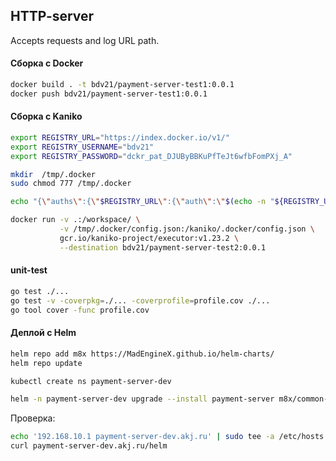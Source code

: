 ## HTTP-server

Accepts requests and log URL path.

#### Сборка с Docker 
```bash
docker build . -t bdv21/payment-server-test1:0.0.1
docker push bdv21/payment-server-test1:0.0.1
```

#### Сборка с Kaniko

```sh
export REGISTRY_URL="https://index.docker.io/v1/"
export REGISTRY_USERNAME="bdv21"
export REGISTRY_PASSWORD="dckr_pat_DJUByBBKuPfTeJt6wfbFomPXj_A"

mkdir  /tmp/.docker
sudo chmod 777 /tmp/.docker

echo "{\"auths\":{\"$REGISTRY_URL\":{\"auth\":\"$(echo -n "${REGISTRY_USERNAME}:${REGISTRY_PASSWORD}" | base64 | tr -d '\n')\"}}}" > /tmp/.docker/config.json
```

```sh
docker run -v .:/workspace/ \
           -v /tmp/.docker/config.json:/kaniko/.docker/config.json \
           gcr.io/kaniko-project/executor:v1.23.2 \
           --destination bdv21/payment-server-test2:0.0.1
```

#### unit-test

```sh
go test ./...
go test -v -coverpkg=./... -coverprofile=profile.cov ./...
go tool cover -func profile.cov
```

#### Деплой с Helm

```sh
helm repo add m8x https://MadEngineX.github.io/helm-charts/
helm repo update

kubectl create ns payment-server-dev

helm -n payment-server-dev upgrade --install payment-server m8x/common-chart -f deploy/dev/values.yaml
```

Проверка:
```sh
echo '192.168.10.1 payment-server-dev.akj.ru' | sudo tee -a /etc/hosts
curl payment-server-dev.akj.ru/helm
```